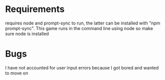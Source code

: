 # Requirements
requires node and prompt-sync to run, the latter can be installed with "npm prompt-sync". 
This game runs in the command line using node so make sure node is installed

# Bugs

I have not accounted for user input errors because I got bored and wanted to move on